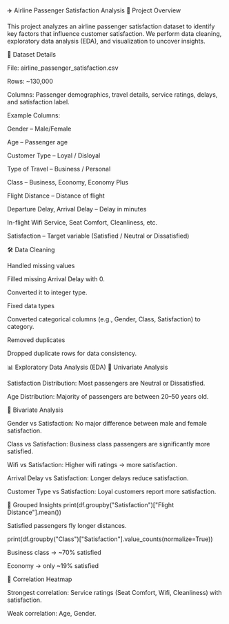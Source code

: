 ✈️ Airline Passenger Satisfaction Analysis
📌 Project Overview

This project analyzes an airline passenger satisfaction dataset to identify key factors that influence customer satisfaction.
We perform data cleaning, exploratory data analysis (EDA), and visualization to uncover insights.

📂 Dataset Details

File: airline_passenger_satisfaction.csv

Rows: ~130,000

Columns: Passenger demographics, travel details, service ratings, delays, and satisfaction label.

Example Columns:

Gender – Male/Female

Age – Passenger age

Customer Type – Loyal / Disloyal

Type of Travel – Business / Personal

Class – Business, Economy, Economy Plus

Flight Distance – Distance of flight

Departure Delay, Arrival Delay – Delay in minutes

In-flight Wifi Service, Seat Comfort, Cleanliness, etc.

Satisfaction – Target variable (Satisfied / Neutral or Dissatisfied)

🛠 Data Cleaning

Handled missing values

Filled missing Arrival Delay with 0.

Converted it to integer type.

Fixed data types

Converted categorical columns (e.g., Gender, Class, Satisfaction) to category.

Removed duplicates

Dropped duplicate rows for data consistency.

📊 Exploratory Data Analysis (EDA)
🔹 Univariate Analysis

Satisfaction Distribution:
Most passengers are Neutral or Dissatisfied.

Age Distribution:
Majority of passengers are between 20–50 years old.

🔹 Bivariate Analysis

Gender vs Satisfaction: No major difference between male and female satisfaction.

Class vs Satisfaction: Business class passengers are significantly more satisfied.

Wifi vs Satisfaction: Higher wifi ratings → more satisfaction.

Arrival Delay vs Satisfaction: Longer delays reduce satisfaction.

Customer Type vs Satisfaction: Loyal customers report more satisfaction.

🔹 Grouped Insights
print(df.groupby("Satisfaction")["Flight Distance"].mean())


Satisfied passengers fly longer distances.

print(df.groupby("Class")["Satisfaction"].value_counts(normalize=True))


Business class → ~70% satisfied

Economy → only ~19% satisfied

🔹 Correlation Heatmap

Strongest correlation: Service ratings (Seat Comfort, Wifi, Cleanliness) with satisfaction.

Weak correlation: Age, Gender.
